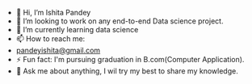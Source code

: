 - 👋 Hi, I’m Ishita Pandey
- 👯 I’m looking to work on any end-to-end Data science project.
- 🌱 I’m currently learning data science
- 📫 How to reach me:
- pandeyishita@gmail.com
- ⚡ Fun fact: I'm pursuing graduation in B.com(Computer Application).
- 💬 Ask me about anything, I wil try my best to share my knowledge.

<!---
Pandeyishita/Pandeyishita is a ✨ special ✨ repository because its `README.md` (this file) appears on your GitHub profile.
You can click the Preview link to take a look at your changes.
--->
